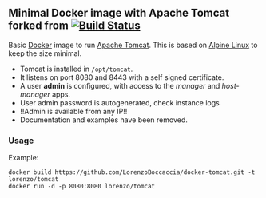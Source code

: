 ## Minimal Docker image with Apache Tomcat forked from [![Build Status](https://travis-ci.org/jeanblanchard/docker-tomcat.svg?branch=master)](https://travis-ci.org/jeanblanchard/docker-tomcat)

Basic [Docker](https://www.docker.com/) image to run [Apache Tomcat](http://tomcat.apache.org/).
This is based on [Alpine Linux](http://alpinelinux.org/) to keep the size minimal.

* Tomcat is installed in `/opt/tomcat`.
* It listens on port 8080 and 8443 with a self signed certificate.
* A user **admin** is configured, with access to the _manager_ and _host-manager_ apps.
* User admin password is autogenerated, check instance logs
* !!Admin is available from any IP!!
* Documentation and examples have been removed.


### Usage

Example: 

    docker build https://github.com/LorenzoBoccaccia/docker-tomcat.git -t lorenzo/tomcat
    docker run -d -p 8080:8080 lorenzo/tomcat
    
